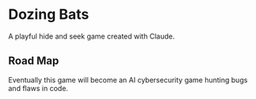 # Dozing Bats

A playful hide and seek game created with Claude.

## Road Map

Eventually this game will become an AI cybersecurity game hunting bugs and flaws in code. 